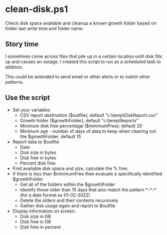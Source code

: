 # clean-disk.ps1
Check disk space available and cleanup a known growth folder based on folder last write time and folder name.

## Story time
I sometimes come across files that pile up in a certain location until disk fills up and causes an outage. I created this script to run as a scheduled task to address.

This could be extended to send email or other alerts or to match other patterns.

## Use the script

- Set your variables
  - CSV report destination ($outfile); default "c:\temp\DiskReport.csv"
  - Growth folder ($growthFolder); default "c:\temp\Reports"
  - Minimum disk free percentage ($minimumFree); default 20
  - Minimum age - number of days of data to keep when clearing out the $growthFolder; default 15
- Report data to $outfile
  - Date
  - Disk size in bytes
  - Disk free in bytes
  - Percent disk free
- Find available disk space and size, calculate the % free.
- If there is less than $minimumFree then evaluate a specifically identified $growthFolder
  - Get all of the folders within the $growthFolder
  - Identify those older than 15 days that also match the pattern \*\-\*\-\* (for a date format ex 01-02-2022)
  - Delete the olders and their contents recursively
  - Gather disk usage again and report to $outfile
- Display information on screen:
  - Disk size in GB
  - Disk free in GB
  - Disk free in percent